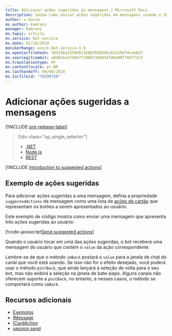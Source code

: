 ```yaml
---
title: Adicionar ações sugeridas às mensagens | Microsoft Docs
description: Saiba como enviar ações sugeridas em mensagens usando o SDK do Bot Framework para Node.js.
author: v-ducvo
ms.author: kamrani
manager: kamrani
ms.topic: article
ms.service: bot-service
ms.date: 02/19/2019
monikerRange: azure-bot-service-3.0
ms.openlocfilehash: 384256e23500911b807658b56cb3225bf4cee65f
ms.sourcegitcommit: a6d02ec4738e7fc90b7108934740e9077667f3c5
ms.translationtype: HT
ms.contentlocale: pt-BR
ms.lasthandoff: 09/04/2019
ms.locfileid: "70299730"
---
```

# <a name="add-suggested-actions-to-messages"></a>Adicionar ações sugeridas a mensagens

[!INCLUDE [pre-release-label](../includes/pre-release-label-v3.md)]

> [!div class="op_single_selector"]
> - [.NET](../dotnet/bot-builder-dotnet-add-suggested-actions.md)
> - [Node.js](../nodejs/bot-builder-nodejs-send-suggested-actions.md)
> - [REST](../rest-api/bot-framework-rest-connector-add-suggested-actions.md)

[!INCLUDE [Introduction to suggested actions](../includes/snippet-suggested-actions-intro.md)]

## <a name="suggested-actions-example"></a>Exemplo de ações sugeridas

Para adicionar ações sugeridas a uma mensagem, defina a propriedade `suggestedActions` da mensagem como uma lista de [ações de cartão][ICardAction] que representam os botões a serem apresentados ao usuário.

Este exemplo de código mostra como enviar uma mensagem que apresenta três ações sugeridas ao usuário:

[!code-javascript[Send suggested actions](../includes/code/node-send-suggested-actions.js#sendSuggestedActions)]

Quando o usuário tocar em uma das ações sugeridas, o bot receberá uma mensagem do usuário que contém o `value` da ação correspondente.

Lembre-se de que o método `imBack` postará o `value` para a janela de chat do canal que você está usando. Se isso não for o efeito desejado, você poderá usar o método `postBack`, que ainda lançará a seleção de volta para o seu bot, mas não exibirá a seleção na janela de bate-papo. Alguns canais não oferecem suporte a `postBack`, no entanto, e nesses casos, o método se comportará como `imBack`.

## <a name="additional-resources"></a>Recursos adicionais

- [Exemplos][samples]
- [IMessage][IMessage]
- [ICardAction][ICardAction]
- [session.send][SessionSend]

[IMessage]: http://docs.botframework.com/node/builder/chat-reference/interfaces/_botbuilder_d_.imessage

[SessionSend]: https://docs.botframework.com/node/builder/chat-reference/classes/_botbuilder_d_.session.html#send

[ICardAction]: https://docs.botframework.com/node/builder/chat-reference/interfaces/_botbuilder_d_.icardaction.html

<!-- The inspector is no longer supported: we're redirecting to the samples for now. -->
[samples]: https://github.com/Microsoft/BotBuilder-Samples/tree/v3-sdk-samples
